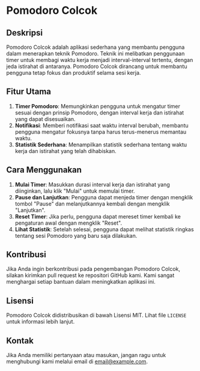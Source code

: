
# Pomodoro Colcok

## Deskripsi
Pomodoro Colcok adalah aplikasi sederhana yang membantu pengguna dalam menerapkan teknik Pomodoro. Teknik ini melibatkan penggunaan timer untuk membagi waktu kerja menjadi interval-interval tertentu, dengan jeda istirahat di antaranya. Pomodoro Colcok dirancang untuk membantu pengguna tetap fokus dan produktif selama sesi kerja.

## Fitur Utama
1. **Timer Pomodoro**: Memungkinkan pengguna untuk mengatur timer sesuai dengan prinsip Pomodoro, dengan interval kerja dan istirahat yang dapat disesuaikan.
2. **Notifikasi**: Memberi notifikasi saat waktu interval berubah, membantu pengguna mengatur fokusnya tanpa harus terus-menerus memantau waktu.
3. **Statistik Sederhana**: Menampilkan statistik sederhana tentang waktu kerja dan istirahat yang telah dihabiskan.

## Cara Menggunakan
1. **Mulai Timer**: Masukkan durasi interval kerja dan istirahat yang diinginkan, lalu klik "Mulai" untuk memulai timer.
2. **Pause dan Lanjutkan**: Pengguna dapat menjeda timer dengan mengklik tombol "Pause" dan melanjutkannya kembali dengan mengklik "Lanjutkan".
3. **Reset Timer**: Jika perlu, pengguna dapat mereset timer kembali ke pengaturan awal dengan mengklik "Reset".
4. **Lihat Statistik**: Setelah selesai, pengguna dapat melihat statistik ringkas tentang sesi Pomodoro yang baru saja dilakukan.

## Kontribusi
Jika Anda ingin berkontribusi pada pengembangan Pomodoro Colcok, silakan kirimkan pull request ke repositori GitHub kami. Kami sangat menghargai setiap bantuan dalam meningkatkan aplikasi ini.

## Lisensi
Pomodoro Colcok didistribusikan di bawah Lisensi MIT. Lihat file `LICENSE` untuk informasi lebih lanjut.

## Kontak
Jika Anda memiliki pertanyaan atau masukan, jangan ragu untuk menghubungi kami melalui email di [email@example.com](alghifary.ar@gmail.com).
